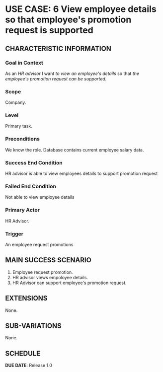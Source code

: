 # USE CASE: 6 View employee details so that employee's promotion request is supported

## CHARACTERISTIC INFORMATION

### Goal in Context

As an *HR advisor* I want *to view an employee's details* so that *the employee's promotion request can be supported.*

### Scope

Company.

### Level

Primary task.

### Preconditions

We know the role.  Database contains current employee salary data.

### Success End Condition

HR advisor is able to view employees details to support promotion request

### Failed End Condition

Not able to view employee details

### Primary Actor

HR Advisor.

### Trigger

An employee request promotions

## MAIN SUCCESS SCENARIO

1. Employee request promotion.
2. HR advisor views empoloyee details.
3. HR Advisor can support employee's promotion request.

## EXTENSIONS

None.

## SUB-VARIATIONS

None.

## SCHEDULE

**DUE DATE**: Release 1.0